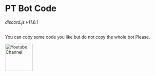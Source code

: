 # PT Bot Code
###### discord.js v11.6.1

You can copy some code you like but do not copy the whole bot Please.

<a href="https://www.youtube.com/channel/UCVtwwZVLx2-CE7ylPk6M2eQ" target="_blank"><img src="https://lh3.googleusercontent.com/utRAGkGHdOo1rKXF_UEeOZs4Pd1vG-FemIm-zeCnKscS121qn__3k_DiOvGQyuGxQ4Ersw=s85" alt="Youtube Channel" width="90" height="90"/></a>